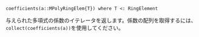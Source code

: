 ```
coefficients(a::MPolyRingElem{T}) where T <: RingElement
```

与えられた多項式の係数のイテレータを返します。係数の配列を取得するには、`collect(coefficients(a))`を使用してください。
